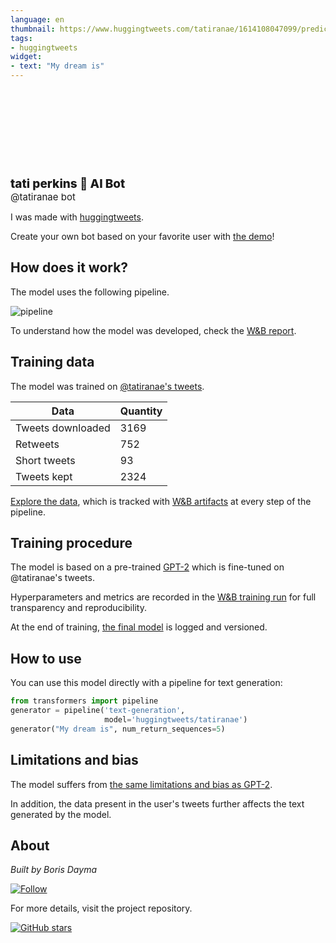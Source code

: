 ```yaml
---
language: en
thumbnail: https://www.huggingtweets.com/tatiranae/1614108047099/predictions.png
tags:
- huggingtweets
widget:
- text: "My dream is"
---
```


<div>
<div style="width: 132px; height:132px; border-radius: 50%; background-size: cover; background-image: url('https://pbs.twimg.com/profile_images/1356093739358322688/Gmkn2i4i_400x400.jpg')">
</div>
<div style="margin-top: 8px; font-size: 19px; font-weight: 800">tati perkins 🤖 AI Bot </div>
<div style="font-size: 15px">@tatiranae bot</div>
</div>

I was made with [huggingtweets](https://github.com/borisdayma/huggingtweets).

Create your own bot based on your favorite user with [the demo](https://colab.research.google.com/github/borisdayma/huggingtweets/blob/master/huggingtweets-demo.ipynb)!

## How does it work?

The model uses the following pipeline.

![pipeline](https://github.com/borisdayma/huggingtweets/blob/master/img/pipeline.png?raw=true)

To understand how the model was developed, check the [W&B report](https://app.wandb.ai/wandb/huggingtweets/reports/HuggingTweets-Train-a-model-to-generate-tweets--VmlldzoxMTY5MjI).

## Training data

The model was trained on [@tatiranae's tweets](https://twitter.com/tatiranae).

| Data | Quantity |
| --- | --- |
| Tweets downloaded | 3169 |
| Retweets | 752 |
| Short tweets | 93 |
| Tweets kept | 2324 |

[Explore the data](https://wandb.ai/wandb/huggingtweets/runs/2z4y7yl9/artifacts), which is tracked with [W&B artifacts](https://docs.wandb.com/artifacts) at every step of the pipeline.

## Training procedure

The model is based on a pre-trained [GPT-2](https://huggingface.co/gpt2) which is fine-tuned on @tatiranae's tweets.

Hyperparameters and metrics are recorded in the [W&B training run](https://wandb.ai/wandb/huggingtweets/runs/1bdlc7gw) for full transparency and reproducibility.

At the end of training, [the final model](https://wandb.ai/wandb/huggingtweets/runs/1bdlc7gw/artifacts) is logged and versioned.

## How to use

You can use this model directly with a pipeline for text generation:

```python
from transformers import pipeline
generator = pipeline('text-generation',
                     model='huggingtweets/tatiranae')
generator("My dream is", num_return_sequences=5)
```

## Limitations and bias

The model suffers from [the same limitations and bias as GPT-2](https://huggingface.co/gpt2#limitations-and-bias).

In addition, the data present in the user's tweets further affects the text generated by the model.

## About

*Built by Boris Dayma*

[![Follow](https://img.shields.io/twitter/follow/borisdayma?style=social)](https://twitter.com/intent/follow?screen_name=borisdayma)

For more details, visit the project repository.

[![GitHub stars](https://img.shields.io/github/stars/borisdayma/huggingtweets?style=social)](https://github.com/borisdayma/huggingtweets)
